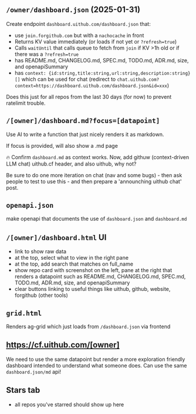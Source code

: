 ## `/owner/dashboard.json` (2025-01-31)

Create endpoint `dashboard.uithub.com/dashboard.json` that:

- use `join.forgithub.com` but with a `nachocache` in front
- Returns KV value immediately (or loads if not yet or `?refresh=true`)
- Calls `waitUntil` that calls queue to fetch from `join` if KV >1h old or if there was a `?refresh=true`
- has README.md, CHANGELOG.md, SPEC.md, TODO.md, ADR.md, size, and openapiSummary
- has `context: {id:string,title:string,url:string,description:string}[]` which can be used for chat (redirect to `chat.uithub.com?context=https://dashboard.uithub.com/dashboard.json&id=xxx`)

Does this just for all repos from the last 30 days (for now) to prevent ratelimit trouble.

## `/[owner]/dashboard.md?focus=[datapoint]`

Use AI to write a function that just nicely renders it as markdown.

If focus is provided, will also show a .md page

🔥 Confirm `dashboard.md` as context works. Now, add githuw (context-driven LLM chat) uithub.cf header, and also uithub, why not?

Be sure to do one more iteration on chat (nav and some bugs) - then ask people to test to use this - and then prepare a 'announching uithub chat' post.

## `openapi.json`

make openapi that documents the use of `dashboard.json` and `dashboard.md`

## `/[owner]/dashboard.html` UI

- link to show raw data
- at the top, select what to view in the right pane
- at the top, add search that matches on full_name
- show repo card with screenshot on the left, pane at the right that renders a datapoint such as README.md, CHANGELOG.md, SPEC.md, TODO.md, ADR.md, size, and openapiSummary
- clear buttons linking to useful things like uithub, github, website, forgithub (other tools)

## `grid.html`

Renders ag-grid which just loads from `/dashboard.json` via frontend

## https://cf.uithub.com/[owner]

We need to use the same datapoint but render a more exploration friendly dashboard intended to understand what someone does. Can use the same `dashboard.json/md` api!

## Stars tab

- all repos you've starred should show up here
